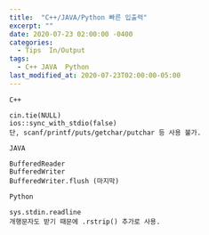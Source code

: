 ```yaml
---
title:  "C++/JAVA/Python 빠른 입출력"
excerpt: ""
date: 2020-07-23 02:00:00 -0400
categories:
  - Tips  In/Output
tags:
  - C++ JAVA  Python
last_modified_at: 2020-07-23T02:00:00-05:00
---
```


`C++`
```
cin.tie(NULL)
ios::sync_with_stdio(false)
단, scanf/printf/puts/getchar/putchar 등 사용 불가.
```

`JAVA`
```
BufferedReader
BufferedWriter
BufferedWriter.flush (마지막)
```

`Python`
```
sys.stdin.readline
개행문자도 받기 때문에 .rstrip() 추가로 사용.
```
